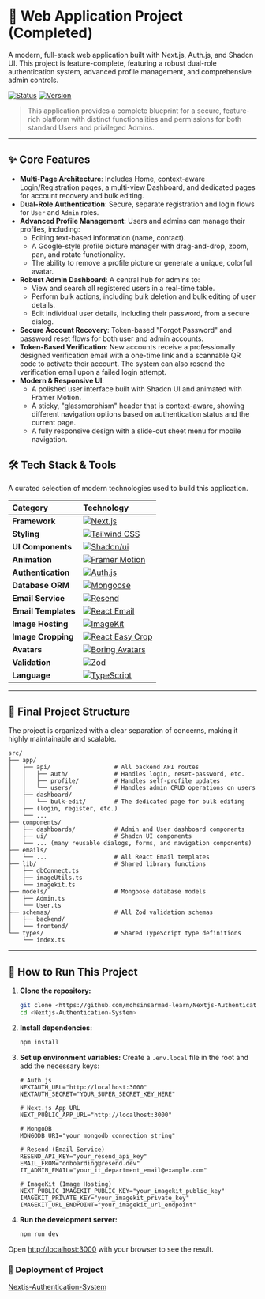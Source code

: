 # 🚀 Web Application Project (Completed)

A modern, full-stack web application built with Next.js, Auth.js, and Shadcn UI. This project is feature-complete, featuring a robust dual-role authentication system, advanced profile management, and comprehensive admin controls.

[![Status](https://img.shields.io/badge/Status-Completed-brightgreen)](.)
[![Version](https://img.shields.io/badge/Version-1.0.0-blue)](https://www.edu2skill.online)

> This application provides a complete blueprint for a secure, feature-rich platform with distinct functionalities and permissions for both standard Users and privileged Admins.

---

## ✨ Core Features

- **Multi-Page Architecture**: Includes Home, context-aware Login/Registration pages, a multi-view Dashboard, and dedicated pages for account recovery and bulk editing.
- **Dual-Role Authentication**: Secure, separate registration and login flows for `User` and `Admin` roles.
- **Advanced Profile Management**: Users and admins can manage their profiles, including:
  - Editing text-based information (name, contact).
  - A Google-style profile picture manager with drag-and-drop, zoom, pan, and rotate functionality.
  - The ability to remove a profile picture or generate a unique, colorful avatar.
- **Robust Admin Dashboard**: A central hub for admins to:
  - View and search all registered users in a real-time table.
  - Perform bulk actions, including bulk deletion and bulk editing of user details.
  - Edit individual user details, including their password, from a secure dialog.
- **Secure Account Recovery**: Token-based "Forgot Password" and password reset flows for both user and admin accounts.
- **Token-Based Verification**: New accounts receive a professionally designed verification email with a one-time link and a scannable QR code to activate their account. The system can also resend the verification email upon a failed login attempt.
- **Modern & Responsive UI**:
  - A polished user interface built with Shadcn UI and animated with Framer Motion.
  - A sticky, "glassmorphism" header that is context-aware, showing different navigation options based on authentication status and the current page.
  - A fully responsive design with a slide-out sheet menu for mobile navigation.

## 🛠️ Tech Stack & Tools

A curated selection of modern technologies used to build this application.

| Category            | Technology                                                                                                                                               |
| :------------------ | :------------------------------------------------------------------------------------------------------------------------------------------------------- |
| **Framework**       | [![Next.js](https://img.shields.io/badge/Next.js-15-black?style=for-the-badge&logo=next.js)](https://nextjs.org/)                                        |
| **Styling**         | [![Tailwind CSS](https://img.shields.io/badge/Tailwind_CSS-v4-38B2AC?style=for-the-badge&logo=tailwind-css)](https://tailwindcss.com/)                   |
| **UI Components**   | [![Shadcn/ui](https://img.shields.io/badge/Shadcn/ui-latest-black?style=for-the-badge)](https://ui.shadcn.com/)                                          |
| **Animation**       | [![Framer Motion](https://img.shields.io/badge/Framer_Motion-latest-f200b2?style=for-the-badge&logo=framer)](https://www.framer.com/motion/)             |
| **Authentication**  | [![Auth.js](https://img.shields.io/badge/Auth.js-v5-blue?style=for-the-badge)](https://authjs.dev/)                                                      |
| **Database ORM**    | [![Mongoose](https://img.shields.io/badge/Mongoose-latest-880000?style=for-the-badge)](https://mongoosejs.com/)                                          |
| **Email Service**   | [![Resend](https://img.shields.io/badge/Resend-latest-ea4335?style=for-the-badge)](https://resend.com/)                                                  |
| **Email Templates** | [![React Email](https://img.shields.io/badge/React_Email-latest-1a1a1a?style=for-the-badge&logo=react)](https://react.email/)                            |
| **Image Hosting**   | [![ImageKit](https://img.shields.io/badge/ImageKit-latest-ff9933?style=for-the-badge&logo=imagekit)](https://imagekit.io/)                               |
| **Image Cropping**  | [![React Easy Crop](https://img.shields.io/badge/React_Easy_Crop-latest-blueviolet?style=for-the-badge)](https://github.com/ricardo-ch/react-easy-crop)  |
| **Avatars**         | [![Boring Avatars](https://img.shields.io/badge/Boring_Avatars-latest-important?style=for-the-badge)](https://github.com/boringdesigners/boring-avatars) |
| **Validation**      | [![Zod](https://img.shields.io/badge/Zod-latest-3E6F9B?style=for-the-badge)](https://zod.dev/)                                                           |
| **Language**        | [![TypeScript](https://img.shields.io/badge/TypeScript-latest-3178C6?style=for-the-badge&logo=typescript)](https://www.typescriptlang.org/)              |

---

## 📂 Final Project Structure

The project is organized with a clear separation of concerns, making it highly maintainable and scalable.

```
src/
├── app/
│   ├── api/                  # All backend API routes
│   │   ├── auth/             # Handles login, reset-password, etc.
│   │   ├── profile/          # Handles self-profile updates
│   │   └── users/            # Handles admin CRUD operations on users
│   ├── dashboard/
│   │   └── bulk-edit/        # The dedicated page for bulk editing
│   ├── (login, register, etc.)
│   └── ...
├── components/
│   ├── dashboards/           # Admin and User dashboard components
│   ├── ui/                   # Shadcn UI components
│   └── ... (many reusable dialogs, forms, and navigation components)
├── emails/
│   └── ...                   # All React Email templates
├── lib/                      # Shared library functions
│   ├── dbConnect.ts
│   ├── imageUtils.ts
│   └── imagekit.ts
├── models/                   # Mongoose database models
│   ├── Admin.ts
│   └── User.ts
├── schemas/                  # All Zod validation schemas
│   ├── backend/
│   └── frontend/
└── types/                    # Shared TypeScript type definitions
    └── index.ts
```

---

## 🚀 How to Run This Project

1.  **Clone the repository:**

    ```bash
    git clone <https://github.com/mohsinsarmad-learn/Nextjs-Authentication-System.git>
    cd <Nextjs-Authentication-System>
    ```

2.  **Install dependencies:**

    ```bash
    npm install
    ```

3.  **Set up environment variables:**
    Create a `.env.local` file in the root and add the necessary keys:

    ```env
    # Auth.js
    NEXTAUTH_URL="http://localhost:3000"
    NEXTAUTH_SECRET="YOUR_SUPER_SECRET_KEY_HERE"

    # Next.js App URL
    NEXT_PUBLIC_APP_URL="http://localhost:3000"

    # MongoDB
    MONGODB_URI="your_mongodb_connection_string"

    # Resend (Email Service)
    RESEND_API_KEY="your_resend_api_key"
    EMAIL_FROM="onboarding@resend.dev"
    IT_ADMIN_EMAIL="your_it_department_email@example.com"

    # ImageKit (Image Hosting)
    NEXT_PUBLIC_IMAGEKIT_PUBLIC_KEY="your_imagekit_public_key"
    IMAGEKIT_PRIVATE_KEY="your_imagekit_private_key"
    IMAGEKIT_URL_ENDPOINT="your_imagekit_url_endpoint"
    ```

4.  **Run the development server:**

    ```bash
    npm run dev
    ```

Open [http://localhost:3000](http://localhost:3000) with your browser to see the result.

### 🚀 Deployment of Project

[Nextjs-Authentication-System](https://www.edu2skill.online)
